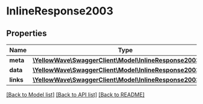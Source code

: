 # InlineResponse2003

## Properties
Name | Type | Description | Notes
------------ | ------------- | ------------- | -------------
**meta** | [**\YellowWave\SwaggerClient\Model\InlineResponse2003Meta**](InlineResponse2003Meta.md) |  | [optional] 
**data** | [**\YellowWave\SwaggerClient\Model\InlineResponse2003Data[]**](InlineResponse2003Data.md) |  | [optional] 
**links** | [**\YellowWave\SwaggerClient\Model\InlineResponse2003Links**](InlineResponse2003Links.md) |  | [optional] 

[[Back to Model list]](../../README.md#documentation-for-models) [[Back to API list]](../../README.md#documentation-for-api-endpoints) [[Back to README]](../../README.md)

